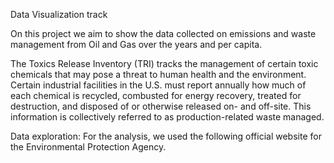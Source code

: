 
Data Visualization track

On this project we aim to show the data collected on emissions and waste management from Oil and Gas over the years and per capita.

The Toxics Release Inventory (TRI) tracks the management of certain toxic chemicals that may pose a threat to human health and the environment. Certain industrial facilities in the U.S. must report annually how much of each chemical is recycled, combusted for energy recovery, treated for destruction, and disposed of or otherwise released on- and off-site. This information is collectively referred to as production-related waste managed.

Data exploration: For the analysis, we used the following official website for the Environmental Protection Agency.

